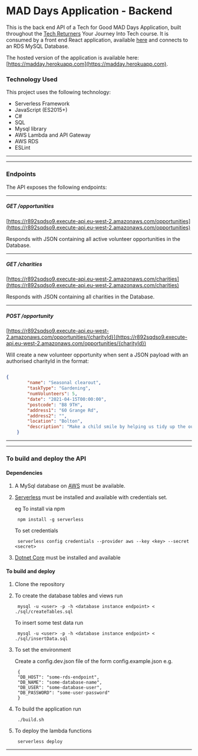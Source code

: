 # MAD Days Application - Backend

This is the back end API of a Tech for Good MAD Days Application, built throughout the [Tech Returners](https://techreturners.com) Your Journey Into Tech course. It is consumed by a front end React application, available [here](https://github.com/BackToTheFutureTech/Front-end) and connects to an RDS MySQL Database.

The hosted version of the application is available here: [https://madday.herokuapp.com](https://madday.herokuapp.com).

### Technology Used

This project uses the following technology:

- Serverless Framework
- JavaScript (ES2015+)
- C#
- SQL
- Mysql library
- AWS Lambda and API Gateway
- AWS RDS
- ESLint

---
---
### Endpoints

The API exposes the following endpoints:

---

##### GET /opportunities

[https://r892sqdso9.execute-api.eu-west-2.amazonaws.com/opportunities](https://r892sqdso9.execute-api.eu-west-2.amazonaws.com/opportunities)

Responds with JSON containing all active volunteer opportunities in the Database.

---

##### GET /charities

[https://r892sqdso9.execute-api.eu-west-2.amazonaws.com/charities](https://r892sqdso9.execute-api.eu-west-2.amazonaws.com/charities)

Responds with JSON containing all charities in the Database.

---

##### POST /opportunity

[https://r892sqdso9.execute-api.eu-west-2.amazonaws.com/opportunities/{charityId}](https://r892sqdso9.execute-api.eu-west-2.amazonaws.com/opportunities/{charityId})

Will create a new volunteer opportunity when sent a JSON payload with an authorised charityId in the format:

```json

{
        "name": "Seasonal clearout",
        "taskType": "Gardening",
        "numVolunteers": 5,
        "date": "2021-04-15T00:00:00",
        "postcode": "B8 9TH",
        "address1": "60 Grange Rd",
        "address2": "",
        "location": "Bolton",
        "description": "Make a child smile by helping us tidy up the outdoor garden and play area of ... hospice..."
    }
```
    
---
---

### To build and deploy the API

#### Dependencies
1. A MySql database on [AWS](https://aws.amazon.com/) must be available.
2. [Serverless](https://www.serverless.com/framework/docs/getting-started/) must be installed and available with credentials set. 

    eg To install via npm     
    
        npm install -g serverless 

    To set credentials

        serverless config credentials --provider aws --key <key> --secret <secret>

3. [Dotnet Core](https://dotnet.microsoft.com/) must be installed and available

#### To build and deploy

1. Clone the repository  
2. To create the database tables and views run 

        mysql -u <user> -p -h <database instance endpoint> < ./sql/createTables.sql

   To insert some test data run

        mysql -u <user> -p -h <database instance endpoint> < ./sql/insertData.sql
 
3. To set the environment

    Create a config.dev.json file of the form config.example.json e.g.

        {
        "DB_HOST": "some-rds-endpoint",
        "DB_NAME": "some-database-name",
        "DB_USER": "some-database-user",
        "DB_PASSWORD": "some-user-password"
        }

4. To build the application run

        ./build.sh 

5. To deploy the lambda functions

        serverless deploy

---
